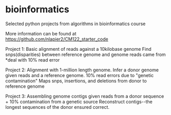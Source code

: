 # bioinformatics
Selected python projects from algorithms in bioinformatics course

More information can be found at https://github.com/nlapier2/CM122_starter_code

Project 1:
Basic alignment of reads against a 10kilobase genome
Find snps(disparities) between reference genome and genome reads came from
*deal with 10% read error

Project 2:
Alignment with 1-million length genome.
Infer a donor genome given reads and a reference genome.
10% read errors due to "genetic contamination"
Maps snps, insertions, and deletions from donor to reference genome

Project 3:
Assembling genome contigs given reads from a donor sequence + 10% contamination from a genetic source
Reconstruct contigs--the longest sequences of the donor ensured correct.
